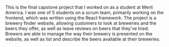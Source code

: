 This is the final capstone project that I worked on as a student at Merit America. I was one of 5 students on a scrum team, primarily working on the frontend, which was written using the React framework. The project is a brewery finder website, allowing customers to look at breweries and the beers they offer, as well as leave reviews on beers that they've tried. Brewers are able to manage the way their brewery is presented on the website, as well as list and describe the beers available at their breweries.
